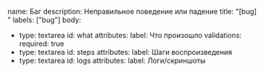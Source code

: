 name: Баг
description: Неправильное поведение или падение
title: "[bug] "
labels: ["bug"]
body:
  - type: textarea
    id: what
    attributes:
      label: Что произошло
    validations:
      required: true
  - type: textarea
    id: steps
    attributes:
      label: Шаги воспроизведения
  - type: textarea
    id: logs
    attributes:
      label: Логи/скриншоты
